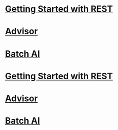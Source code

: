 # [Getting Started with REST](../../index.md)
# [Advisor](../../docs-ref-conceptual/advisor/index.md)
# [Batch AI](../../docs-ref-conceptual/BatchAI/index.md)
# [Getting Started with REST](../../index.md)
# [Advisor](../../docs-ref-conceptual/advisor/index.md)
# [Batch AI](../../docs-ref-conceptual/BatchAI/index.md)
